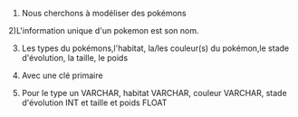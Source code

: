 1) Nous cherchons à modéliser des pokémons

2)L'information unique d'un pokemon est son nom.

3) Les types du pokémons,l'habitat, la/les couleur(s) du pokémon,le stade d'évolution, la taille, le poids

4) Avec une clé primaire

5) Pour le type un VARCHAR, habitat VARCHAR, couleur VARCHAR, stade d'évolution INT et taille et poids FLOAT
